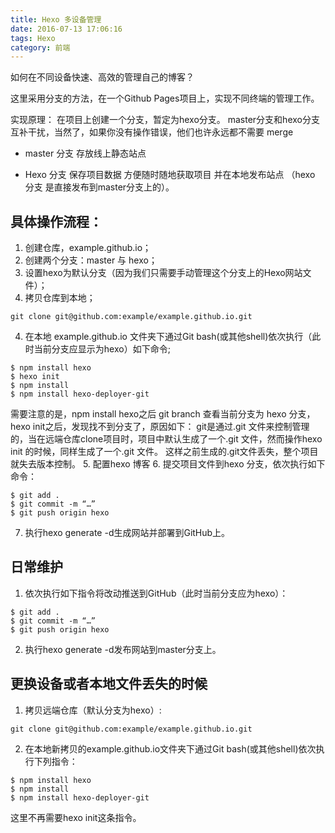 ```yaml
---
title: Hexo 多设备管理
date: 2016-07-13 17:06:16
tags: Hexo
category: 前端
---
```

如何在不同设备快速、高效的管理自己的博客？
<!--more-->
这里采用分支的方法，在一个Github Pages项目上，实现不同终端的管理工作。

实现原理：
在项目上创建一个分支，暂定为hexo分支。
master分支和hexo分支互补干扰，当然了，如果你没有操作错误，他们也许永远都不需要 merge

* master 分支 存放线上静态站点

* Hexo 分支 保存项目数据 方便随时随地获取项目 并在本地发布站点 （hexo 分支 是直接发布到master分支上的）。

## 具体操作流程：

1. 创建仓库，example.github.io；
2. 创建两个分支：master 与 hexo；
3. 设置hexo为默认分支（因为我们只需要手动管理这个分支上的Hexo网站文件）；
4. 拷贝仓库到本地；
```
git clone git@github.com:example/example.github.io.git
```
4. 在本地 example.github.io 文件夹下通过Git bash(或其他shell)依次执行（此时当前分支应显示为hexo）如下命令;
```
$ npm install hexo
$ hexo init 
$ npm install 
$ npm install hexo-deployer-git
```
需要注意的是，npm install hexo之后 git branch 查看当前分支为 hexo 分支，hexo init之后，发现找不到分支了，原因如下：
git是通过.git 文件来控制管理的，当在远端仓库clone项目时，项目中默认生成了一个.git 文件，然而操作hexo init 的时候，同样生成了一个.git 文件。
这样之前生成的.git文件丢失，整个项目就失去版本控制。
5. 配置hexo 博客
6. 提交项目文件到hexo 分支，依次执行如下命令：
```
$ git add .
$ git commit -m “…”
$ git push origin hexo
```
7. 执行hexo generate -d生成网站并部署到GitHub上。


## 日常维护
1. 依次执行如下指令将改动推送到GitHub（此时当前分支应为hexo）：
```
$ git add .
$ git commit -m “…”
$ git push origin hexo
```
2. 执行hexo generate -d发布网站到master分支上。

## 更换设备或者本地文件丢失的时候
1. 拷贝远端仓库（默认分支为hexo）:
```
git clone git@github.com:example/example.github.io.git
```
2. 在本地新拷贝的example.github.io文件夹下通过Git bash(或其他shell)依次执行下列指令：
```
$ npm install hexo
$ npm install
$ npm install hexo-deployer-git
```
这里不再需要hexo init这条指令。


